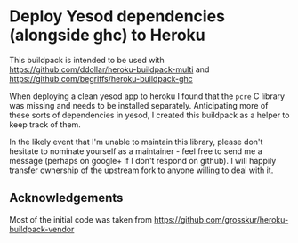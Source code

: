 Deploy Yesod dependencies (alongside ghc) to Heroku
===================================================

This buildpack is intended to be used with https://github.com/ddollar/heroku-buildpack-multi and https://github.com/begriffs/heroku-buildpack-ghc

When deploying a clean yesod app to heroku I found that the `pcre` C library was missing and needs to be installed separately. Anticipating more of these sorts of dependencies in yesod, I created this buildpack as a helper to keep track of them.

In the likely event that I'm unable to maintain this library, please don't hesitate to nominate yourself as a maintainer - feel free to send me a message (perhaps on google+ if I don't respond on github). I will happily transfer ownership of the upstream fork to anyone willing to deal with it.


Acknowledgements
----------------
Most of the initial code was taken from https://github.com/grosskur/heroku-buildpack-vendor


